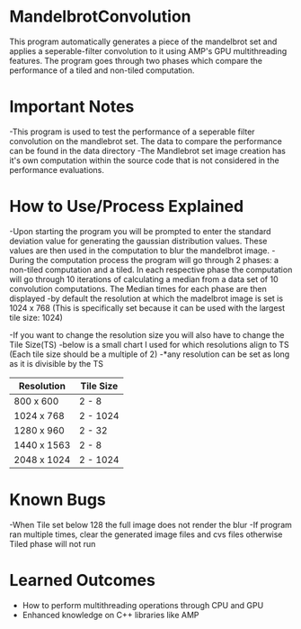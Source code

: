 # MandelbrotConvolution
This program automatically generates a piece of the mandelbrot set and applies a seperable-filter convolution to it using AMP's GPU multithreading features. The program goes through two phases which compare the performance of a tiled and non-tiled computation.

# Important Notes

-This program is used to test the performance of a seperable filter convolution on the mandlebrot set. The data to compare the performance can be found in the data directory
-The Mandlebrot set image creation has it's own computation within the source code that is not considered in the performance evaluations.

# How to Use/Process Explained

-Upon starting the program you will be prompted to enter the standard deviation value for generating the gaussian distribution values. These values are then used in the computation to blur the mandelbrot image.
-During the computation process the program will go through 2 phases: a non-tiled computation and a tiled. In each respective phase the computation will go through 10 iterations of calculating a median from a data set of 10 convolution computations. The Median times for each phase are then displayed
-by default the resolution at which the madelbrot image is set is 1024 x 768 (This is specifically set because it can be used with the largest tile size: 1024)

-If you want to change the resolution size you will also have to change the Tile Size(TS)
	-below is a small chart I used for which resolutions align to TS (Each tile size should be a multiple of 2)
	-*any resolution can be set as long as it is divisible by the TS

|Resolution    |    Tile Size    |
|--------------|-----------------|
|800 x 600     |    2 - 8        |
|1024 x 768    |    2 - 1024     |
|1280 x 960    |    2 - 32       |
|1440 x 1563   |    2 - 8        |
|2048 x 1024   |    2 - 1024     |


# Known Bugs
-When Tile set below 128 the full image does not render the blur
-If program ran multiple times, clear the generated image files and cvs files otherwise Tiled phase will not run

# Learned Outcomes
- How to perform multithreading operations through CPU and GPU
- Enhanced knowledge on C++ libraries like AMP
